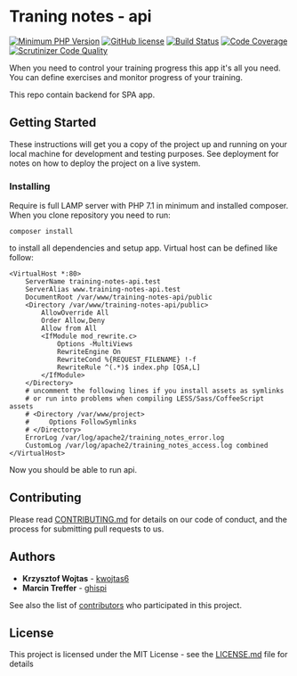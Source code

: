 # Traning notes - api

[![Minimum PHP Version](https://img.shields.io/badge/php-%3E%3D%207.2-8892BF.svg)](https://php.net)
[![GitHub license](https://img.shields.io/github/license/kwojtas6/training-notes-api.svg)](https://github.com/kwojtas6/training-notes-api/blob/master/LICENSE.md)
[![Build Status](https://travis-ci.org/kwojtas6/training-notes-api.svg?branch=master)](https://travis-ci.org/https://travis-ci.org/kwojtas6/training-notes-api)
[![Code Coverage](https://scrutinizer-ci.com/g/kwojtas6/training-notes-api/badges/coverage.png?b=master)](https://scrutinizer-ci.com/g/kwojtas6/training-notes-api/?branch=master)
[![Scrutinizer Code Quality](https://scrutinizer-ci.com/g/kwojtas6/training-notes-api/badges/quality-score.png?b=master)](https://scrutinizer-ci.com/g/kwojtas6/training-notes-api/?branch=master)

When you need to control your training progress this app it's all you need. You can define exercises and monitor progress of your training.

This repo contain backend for SPA app.

## Getting Started

These instructions will get you a copy of the project up and running on your local machine for development and testing purposes. See deployment for notes on how to deploy the project on a live system.

### Installing

Require is full LAMP server with PHP 7.1 in minimum and installed composer. When you clone repository you need to run: 

```
composer install
```

to install all dependencies and setup app. Virtual host can be defined like follow:

```
<VirtualHost *:80>
    ServerName training-notes-api.test
    ServerAlias www.training-notes-api.test
    DocumentRoot /var/www/training-notes-api/public
    <Directory /var/www/training-notes-api/public>
        AllowOverride All
        Order Allow,Deny
        Allow from All
        <IfModule mod_rewrite.c>
            Options -MultiViews
            RewriteEngine On
            RewriteCond %{REQUEST_FILENAME} !-f
            RewriteRule ^(.*)$ index.php [QSA,L]
        </IfModule>
    </Directory>
    # uncomment the following lines if you install assets as symlinks
    # or run into problems when compiling LESS/Sass/CoffeeScript assets
    # <Directory /var/www/project>
    #     Options FollowSymlinks
    # </Directory>
    ErrorLog /var/log/apache2/training_notes_error.log
    CustomLog /var/log/apache2/training_notes_access.log combined
</VirtualHost>   
```

Now you should be able to run api.

## Contributing

Please read [CONTRIBUTING.md](CONTRIBUTING.md) for details on our code of conduct, and the process for submitting pull requests to us.

## Authors

* **Krzysztof Wojtas** - [kwojtas6](https://github.com/kwojtas6)
* **Marcin Treffer** - [ghispi](https://github.com/ghispi)

See also the list of [contributors](https://github.com/kwojtas6/training-notes-front/contributors) who participated in this project.

## License

This project is licensed under the MIT License - see the [LICENSE.md](LICENSE.md) file for details
